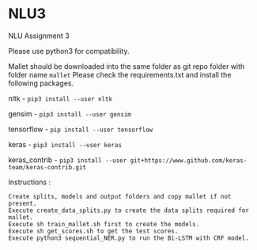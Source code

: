 # NLU3
NLU Assignment 3

Please use python3 for compatibility.

Mallet should be downloaded into the same folder as git repo folder with folder name `mallet`
Please check the requirements.txt and install the following packages.

nltk - `pip3 install --user nltk`

gensim - `pip3 install --user gensim`

tensorflow - `pip install --user tensorflow`

keras - `pip3 install --user keras`

keras_contrib - `pip3 install --user git+https://www.github.com/keras-team/keras-contrib.git`

Instructions :

    Create splits, models and output folders and copy mallet if not present.
    Execute create_data_splits.py to create the data splits required for mallet.
    Execute sh train_mallet.sh first to create the models.
    Execute sh get_scores.sh to get the test scores.
    Execute python3 sequential_NER.py to run the Bi-LSTM with CRF model.

